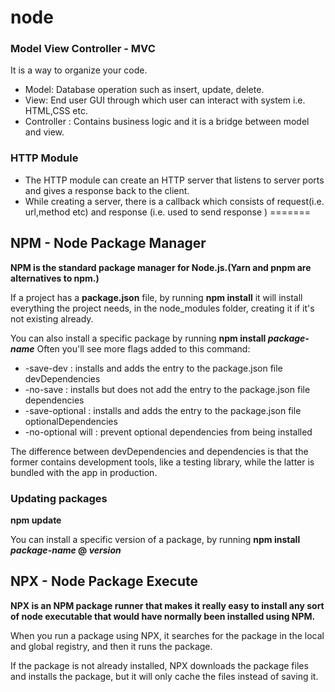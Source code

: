 # node

### Model View Controller - MVC

It is a way to organize your code.

- Model: Database operation such as insert, update, delete.
- View: End user GUI through which user can interact with system i.e. HTML,CSS etc.
- Controller : Contains business logic and it is a bridge between model and view.

### HTTP Module

- The HTTP module can create an HTTP server that listens to server ports and gives a response back to the
  client.
- While creating a server, there is a callback which consists of request(i.e. url,method etc) and response (i.e. used to send response )
=======
## NPM - Node Package Manager

**NPM is the standard package manager for Node.js.(Yarn and pnpm are alternatives to npm.)**

If a project has a **package.json** file, by running **npm install** it will install everything the project needs, in the node_modules folder, creating it if it's not existing already.

You can also install a specific package by running **npm install _package-name_**
Often you'll see more flags added to this command:

- -save-dev : installs and adds the entry to the package.json file devDependencies
- -no-save : installs but does not add the entry to the package.json file dependencies
- -save-optional : installs and adds the entry to the package.json file optionalDependencies
- -no-optional will : prevent optional dependencies from being installed

The difference between devDependencies and dependencies is that the former contains development tools, like a testing library, while the latter is bundled with the app in production.

### Updating packages

**npm update**

You can install a specific version of a package, by running **npm install _package-name_ @ _version_**

## NPX - Node Package Execute

**NPX is an NPM package runner that makes it really easy to install any sort of node executable that would have normally been installed using NPM.**

When you run a package using NPX, it searches for the package in the local and global registry, and then it runs the package.

If the package is not already installed, NPX downloads the package files and installs the package, but it will only cache the files instead of saving it.

